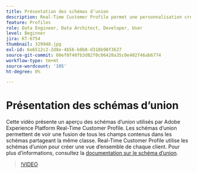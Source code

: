 ```yaml
---
title: Présentation des schémas d’union
description: Real-Time Customer Profile permet une personnalisation cross-canal à grande échelle à chaque phase du parcours client. Les données par lots ou en flux continu peuvent être activées pour Real-time Customer Profile en activant le schéma et le jeu de données correspondant.
feature: Profiles
role: Data Engineer, Data Architect, Developer, User
level: Beginner
jira: KT-6754
thumbnail: 329940.jpg
exl-id: 6e6512c2-2d8e-4b56-b8b8-d318b98f3627
source-git-commit: 00ef0f40fb3d82f0c06428a35c0e402f46ab6774
workflow-type: tm+mt
source-wordcount: '105'
ht-degree: 0%

---
```


# Présentation des schémas d’union

Cette vidéo présente un aperçu des schémas d’union utilisés par Adobe Experience Platform Real-Time Customer Profile. Les schémas d’union permettent de voir une fusion de tous les champs contenus dans les schémas partageant la même classe. Real-Time Customer Profile utilise les schémas d’union pour créer une vue d’ensemble de chaque client. Pour plus d’informations, consultez la [documentation sur le schéma d’union](https://experienceleague.adobe.com/docs/experience-platform/profile/union-schemas/union-schema.html).

>[!VIDEO](https://video.tv.adobe.com/v/329940?learn=on)

